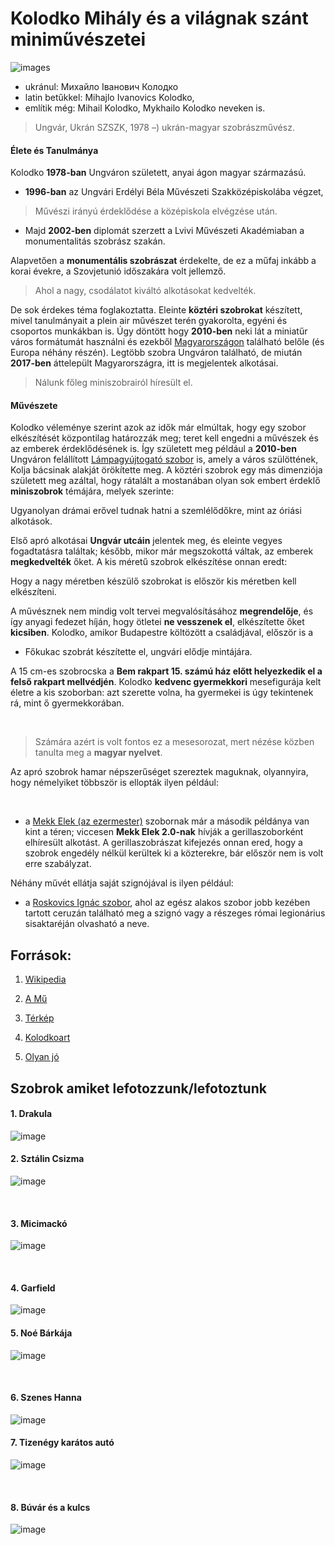 # Kolodko Mihály és a világnak szánt miniművészetei
![images](Ő%20maga.jpg)
- ukránul: Михайло Іванович Колодко
- latin betűkkel: Mihajlo Ivanovics Kolodko,
- említik még: Mihail Kolodko, Mykhailo Kolodko neveken is.

>Ungvár, Ukrán SZSZK, 1978 –) ukrán-magyar szobrászművész.

#### Élete és Tanulmánya
Kolodko **1978-ban** Ungváron született, anyai ágon magyar származású.

- **1996-ban** az Ungvári Erdélyi Béla Művészeti Szakközépiskolába végzet,

>Művészi irányú érdeklődése a középiskola elvégzése után.

- Majd **2002-ben** diplomát szerzett a Lvivi Művészeti Akadémiaban a monumentalitás szobrász szakán.

Alapvetően a **monumentális szobrászat** érdekelte, de ez a műfaj inkább a korai évekre, a Szovjetunió időszakára volt jellemző.

>Ahol a nagy, csodálatot kiváltó alkotásokat kedvelték.

De sok érdekes téma foglakoztatta. Eleinte **köztéri szobrokat** készített, mivel tanulmányait a plein air művészet terén gyakorolta, egyéni és csoportos munkákban is.
Úgy döntött hogy **2010-ben** neki lát a miniatűr város formátumát használni és ezekből [Magyarországon](https://www.kozterkep.hu/terkep?oldalcim=Kolodko+Mihály&visszalepes=%2Falkotok%2Fmegtekintes%2F6186%2Fkolodko-mihaly&alkoto_az=6186&alkoto=Kolodko+Mihály#lat=47.5398144&lon=19.1332352&zoom=19&layer=wikimedia.osm) található belőle (és Europa néhány részén).
Legtöbb szobra Ungváron található, de miután **2017-ben** áttelepült Magyarországra, itt is megjelentek alkotásai.

>Nálunk főleg miniszobrairól híresült el.

#### Művészete
Kolodko véleménye szerint azok az idők már elmúltak, hogy egy szobor elkészítését központilag határozzák meg; teret kell engedni a művészek és az emberek érdeklődésének is.
Így született meg például a **2010-ben** Ungváron felállított [Lámpagyújtogató szobor](https://www.kozterkep.hu/23830/lampagyujto) is, amely a város szülöttének, Kolja bácsinak alakját örökítette meg.
A köztéri szobrok egy más dimenziója született meg azáltal, hogy rátalált a mostanában olyan sok embert érdeklő **miniszobrok** témájára, melyek szerinte:

Ugyanolyan drámai erővel tudnak hatni a szemlélődőkre, mint az óriási alkotások.

Első apró alkotásai **Ungvár utcáin** jelentek meg, és eleinte vegyes fogadtatásra találtak; később, mikor már megszokottá váltak, az emberek **megkedvelték** őket.
A kis méretű szobrok elkészítése onnan eredt:

Hogy a nagy méretben készülő szobrokat is először kis méretben kell elkészíteni.

A művésznek nem mindig volt tervei megvalósításához **megrendelője**, és így anyagi fedezet híján, hogy ötletei **ne vesszenek el**, elkészítette őket **kicsiben**.
Kolodko, amikor Budapestre költözött a családjával, először is a

- Főkukac szobrát készítette el, ungvári elődje mintájára.

A 15 cm-es szobrocska a **Bem rakpart 15. számú ház előtt helyezkedik el a felső rakpart mellvédjén**. Kolodko **kedvenc gyermekkori** mesefigurája kelt életre a kis szoborban: azt szerette volna, ha gyermekei is úgy tekintenek rá, mint ő gyermekkorában.

​
>Számára azért is volt fontos ez a mesesorozat, mert nézése közben tanulta meg a **magyar nyelvet**.


Az apró szobrok hamar népszerűséget szereztek maguknak, olyannyira, hogy némelyiket többször is ellopták ilyen például:

​

- a [Mekk Elek (az ezermester)](https://www.kozterkep.hu/34516/mekk-elek-az-ezermester) szobornak már a második példánya van kint a téren;
viccesen **Mekk Elek 2.0-nak** hívják a gerillaszoborként elhíresült alkotást. A gerillaszobrászat kifejezés onnan ered, hogy a szobrok engedély nélkül kerültek ki a közterekre, bár először nem is volt erre szabályzat.

Néhány művét ellátja saját szignójával is ilyen például:

- a [Roskovics Ignác szobor](https://www.kozterkep.hu/23241/roskovics-ignac), ahol az egész alakos szobor jobb kezében tartott ceruzán található meg a szignó vagy a részeges római legionárius sisaktaréján olvasható a neve.

## Források:

1. [Wikipedia](https://hu.wikipedia.org/wiki/Kolodko_Mihály)

2. [A Mű](https://amu.hvg.hu/2022/11/30/a-kozteri-giccs-otven-arnyalata-kolodko-mihaly-szobrairol/)

3. [Térkép](https://www.kozterkep.hu/terkep?oldalcim=Kolodko+Mihály&visszalepes=%2Falkotok%2Fmegtekintes%2F6186%2Fkolodko-mihaly&alkoto_az=6186&alkoto=Kolodko+Mihály#lat=47.5398144&lon=19.1332352&zoom=19&layer=wikimedia.osm)

4. [Kolodkoart](https://kolodkoart.com)

5. [Olyan jó](https://olyanjo.hu/cikk/kolodko-szobrok-terkep-az-osszes-hazai-kolodko-miniszobrok-terkepen/)


## Szobrok amiket lefotozzunk/lefotoztunk

#### 1. Drakula

![image](Drakula.jpg)


#### 2. Sztálin Csizma

![image](Sztálin.jpg])

​

#### 3. Micimackó

![image](Micimackó.jpg)

​
#### 4. Garfield

![image](Garfield.jpg)


#### 5. Noé Bárkája

![image](Nóé.jpg)

​
#### 6. Szenes Hanna

![image](Hanna.jpg)

#### 7. Tizenégy karátos autó

![image](Autó.jpg)

​
#### 8. Búvár és a kulcs

![image](Búvár.jpg)

​
